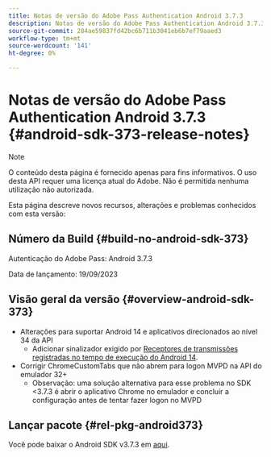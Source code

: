 ```yaml
---
title: Notas de versão do Adobe Pass Authentication Android 3.7.3
description: Notas de versão do Adobe Pass Authentication Android 3.7.3
source-git-commit: 284ae59837fd42bc6b711b3041eb6b7ef79aaed3
workflow-type: tm+mt
source-wordcount: '141'
ht-degree: 0%

---
```


# Notas de versão do Adobe Pass Authentication Android 3.7.3 {#android-sdk-373-release-notes}

>[!NOTE]
>
>O conteúdo desta página é fornecido apenas para fins informativos. O uso desta API requer uma licença atual do Adobe. Não é permitida nenhuma utilização não autorizada.

Esta página descreve novos recursos, alterações e problemas conhecidos com esta versão:

## Número da Build {#build-no-android-sdk-373}

Autenticação do Adobe Pass: Android 3.7.3

Data de lançamento: 19/09/2023



## Visão geral da versão {#overview-android-sdk-373}

* Alterações para suportar Android 14 e aplicativos direcionados ao nível 34 da API
   * Adicionar sinalizador exigido por [Receptores de transmissões registradas no tempo de execução do Android 14](https://developer.android.com/about/versions/14/behavior-changes-14#runtime-receivers-exported).
* Corrigir ChromeCustomTabs que não abrem para logon MVPD na API do emulador 32+
   * Observação: uma solução alternativa para esse problema no SDK &lt;3.7.3 é abrir o aplicativo Chrome no emulador e concluir a configuração antes de tentar fazer logon no MVPD


## Lançar pacote {#rel-pkg-android373}

Você pode baixar o Android SDK v3.7.3 em [aqui](https://tve.zendesk.com/hc/en-us/articles/204963219-Android-Native-AccessEnabler-Library).
